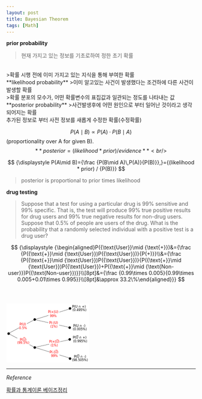 ```yaml
---
layout: post
title: Bayesian Theorem
tags: [Math]
---
```


**prior probability**
>현재 가지고 있는 정보를 기초로하여 정한 초기 확률
<br/>
>확률 시행 전에 이미 가지고 있는 지식을 통해 부여한 확률
<br/>
**likelihood probability**
>이미 알고있는 사건이 발생했다는 조건하에 다른 사건이 발생할 확률
<br/>
>확률 분포의 모수가, 어떤 확률변수의 표집값과 일관되는 정도를 나타내는 값
<br/>
**posterior probability**
>사건발생후에 어떤 원인으로 부터 일어난 것이라고 생각되어지는 확률
<br/>
추가된 정보로 부터 사전 정보를 새롭게 수정한 확률(수정확률)
<br/>

$$
{\displaystyle P(A\mid B)\propto P(A)\cdot P(B\mid A)}
$$
(proportionality over A for given B).
<br/>
$$
**posterior = (likelihood * prior) / evidence** <br/>
$$

$$
{\displaystyle P(A\mid B)={\frac {P(B\mid A)\,P(A)}{P(B)}},}={(likelihood * prior) / {P(B)}}
$$
>posterior is proportional to prior times likelihood

**drug testing**
>Suppose that a test for using a particular drug is 99% sensitive and 99% specific. That is, the test will produce 99% true positive results for drug users and 99% true negative results for non-drug users. Suppose that 0.5% of people are users of the drug. What is the probability that a randomly selected individual with a positive test is a drug user?

$$
{\displaystyle {\begin{aligned}P({\text{User}}\mid {\text{+}})&={\frac {P({\text{+}}\mid {\text{User}})P({\text{User}})}{P(+)}}\\&={\frac {P({\text{+}}\mid {\text{User}})P({\text{User}})}{P({\text{+}}\mid {\text{User}})P({\text{User}})+P({\text{+}}\mid {\text{Non-user}})P({\text{Non-user}})}}\\[8pt]&={\frac {0.99\times 0.005}{0.99\times 0.005+0.01\times 0.995}}\\[8pt]&\approx 33.2\%\end{aligned}}}
$$
<br/>
<br/>

![alt text](/assets/img/bayes_ex.png)


***
*Reference*

[확률과 통계이론 베이즈정리](http://j1w2k3.tistory.com/1009)

